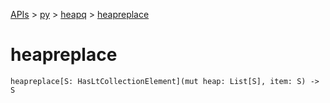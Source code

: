 [APIs](../../index.md) > [py](../index.md) > [heapq](./index.md) > [heapreplace]()

# heapreplace

```
heapreplace[S: HasLtCollectionElement](mut heap: List[S], item: S) -> S
```
